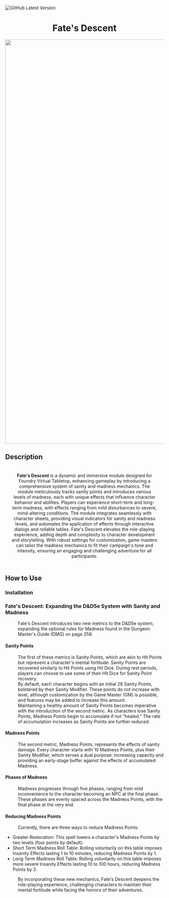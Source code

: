 ![GitHub Latest Version](https://img.shields.io/github/v/tag/Relic-Repo/Fates-Descent?label=version)

<html lang="en">

<body>
    <h1 align="center">Fate's Descent</h1>
    <p align="center">
        <a href="https://drive.google.com/uc?export=view&id=1CUZdvqMfdNQXYMIAf77P6i4xzI3KXcPG">
            <img src="https://drive.google.com/uc?export=view&id=1CUZdvqMfdNQXYMIAf77P6i4xzI3KXcPG" style="width: 1280px; max-width: 100%; height: auto;" title="Fate's Descent Banner" />
        </a>
    </p>
    <h2>Description</h2>
    <div align="center" style="margin: 0 auto; padding: 20px;">
        <strong>Fate's Descent</strong> is a dynamic and immersive module designed for Foundry Virtual Tabletop, enhancing gameplay by introducing a comprehensive system of sanity and madness mechanics. The module meticulously tracks sanity points and introduces various levels of madness, each with unique effects that influence character behavior and abilities. Players can experience short-term and long-term madness, with effects ranging from mild disturbances to severe, mind-altering conditions. The module integrates seamlessly with character sheets, providing visual indicators for sanity and madness levels, and automates the application of effects through interactive dialogs and rollable tables. Fate's Descent elevates the role-playing experience, adding depth and complexity to character development and storytelling. With robust settings for customization, game masters can tailor the madness mechanics to fit their campaign's tone and intensity, ensuring an engaging and challenging adventure for all participants.
    </div>
    <h2>How to Use</h2>
    <h3>Installation</h3>
    <h3>Fate's Descent: Expanding the D&D5e System with Sanity and Madness</h3>
    <p>
        <dl>
        <dd>Fate's Descent introduces two new metrics to the D&D5e system, expanding the optional rules for Madness found in the Dungeon Master's Guide (DMG) on page 258.</dd>
        </dl>
    </p>
    <h4>Sanity Points</h4>
    <p>
        <dl>
        <dd>The first of these metrics is Sanity Points, which are akin to Hit Points but represent a character's mental fortitude. Sanity Points are recovered similarly to Hit Points using Hit Dice. During rest periods, players can choose to use some of their Hit Dice for Sanity Point recovery.</dd>        
        <dd>By default, each character begins with an initial 28 Sanity Points, bolstered by their Sanity Modifier. These points do not increase with level, although customization by the Game Master (GM) is possible, and features may be added to increase this amount.</dd>        
        <dd>Maintaining a healthy amount of Sanity Points becomes imperative with the introduction of the second metric. As characters lose Sanity Points, Madness Points begin to accumulate if not "healed." The rate of accumulation increases as Sanity Points are further reduced.</dd>
        </dl>
    </p>
    <h4>Madness Points</h4>
    <p>
        <dl>
        <dd>The second metric, Madness Points, represents the effects of sanity damage. Every character starts with 10 Madness Points, plus their Sanity Modifier, which serves a dual purpose: increasing capacity and providing an early-stage buffer against the effects of accumulated Madness.</dd>
        </dl>
    </p>
    <h4>Phases of Madness</h4>
    <p>
        <dl>
        <dd>Madness progresses through five phases, ranging from mild inconvenience to the character becoming an NPC at the final phase. These phases are evenly spaced across the Madness Points, with the final phase at the very end.</dd>
        </dl>
    </p>
    <h4>Reducing Madness Points</h4>
    <p>
        <dl>
        <dd>Currently, there are three ways to reduce Madness Points:</dd>
        </dl>
        <ul>
            <li>Greater Restoration: This spell lowers a character's Madness Points by two levels (four points by default).</li>
            <li>Short Term Madness Roll Table: Rolling voluntarily on this table imposes Insanity Effects lasting 1 to 10 minutes, reducing Madness Points by 1.</li>
            <li>Long Term Madness Roll Table: Rolling voluntarily on this table imposes more severe Insanity Effects lasting 10 to 100 hours, reducing Madness Points by 3.</li>
        </ul>
        <dl>
        <dd>By incorporating these new mechanics, Fate's Descent deepens the role-playing experience, challenging characters to maintain their mental fortitude while facing the horrors of their adventures.</dd>
        </dl>
    </p>
</body>

</html>
